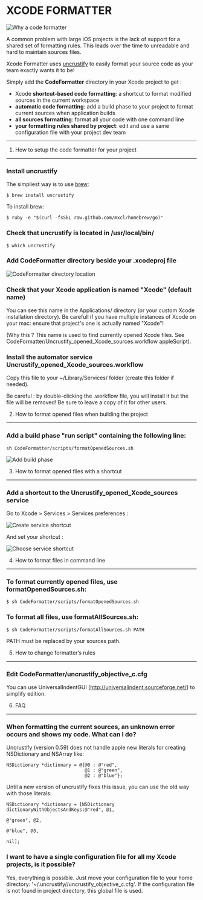 XCODE FORMATTER
================

![Why a code formatter](https://raw.github.com/octo-online/Xcode-formatter/master/images/why.png)

A common problem with large iOS projects is the lack of support for a shared set of formatting rules. This leads over the time to unreadable and hard to maintain sources files.

Xcode Formatter uses [uncrustify](http://uncrustify.sourceforge.net/) to easily format your source code as your team exactly wants it to be!

Simply add the __CodeFormatter__ directory in your Xcode project to get : 

* Xcode __shortcut-based code formatting__: a shortcut to format modified sources in the current workspace
* __automatic code formatting__: add a build phase to your project to format current sources when application builds
* __all sources formatting__: format all your code with one command line
* __your formatting rules shared by project__: edit and use a same configuration file with your project dev team

*****

1) How to setup the code formatter for your project
-----------------------------------------------------

### Install uncrustify

The simpliest way is to use [brew](http://mxcl.github.com/homebrew/):

	$ brew install uncrustify

To install brew:
 
	$ ruby -e "$(curl -fsSkL raw.github.com/mxcl/homebrew/go)"


### Check that uncrustify is located in /usr/local/bin/ 

	$ which uncrustify


### Add CodeFormatter directory beside your .xcodeproj file

![CodeFormatter directory location](https://raw.github.com/octo-online/Xcode-formatter/master/images/directory_location.png)


### Check that your Xcode application is named "Xcode" (default name)

You can see this name in the Applications/ directory (or your custom Xcode installation directory). Be carefull if you have multiple instances of Xcode on your mac: ensure that project's one is actually named "Xcode"!

(Why this ? This name is used to find currently opened Xcode files. See CodeFormatter/Uncrustify\_opened\_Xcode\_sources.workflow appleScript).


### Install the automator service Uncrustify\_opened\_Xcode\_sources.workflow

Copy this file to your ~/Library/Services/ folder (create this folder if needed).

Be careful : by double-clicking the .workflow file, you will install it but the file will be removed! Be sure to leave a copy of it for other users.




2) How to format opened files when building the project
---------------------------------------------------------

### Add a build phase "run script" containing the following line:

	sh CodeFormatter/scripts/formatOpenedSources.sh

![Add build phase](https://raw.github.com/octo-online/Xcode-formatter/master/images/add_build_phase.png)




3) How to format opened files with a shortcut
-----------------------------------------------

### Add a shortcut to the Uncrustify_opened_Xcode_sources service

Go to Xcode > Services > Services preferences :

![Create service shortcut](https://raw.github.com/octo-online/Xcode-formatter/master/images/add_service_shortcut.png)

And set your shortcut :

![Choose service shortcut](https://raw.github.com/octo-online/Xcode-formatter/master/images/choose_service_shortcut.png)




4) How to format files in command line
----------------------------------------

### To format currently opened files, use formatOpenedSources.sh: 

	$ sh CodeFormatter/scripts/formatOpenedSources.sh


### To format all files, use formatAllSources.sh:

	$ sh CodeFormatter/scripts/formatAllSources.sh PATH

PATH must be replaced by your sources path.



5) How to change formatter’s rules
------------------------------------

### Edit CodeFormatter/uncrustify\_objective\_c.cfg

You can use UniversalIndentGUI (http://universalindent.sourceforge.net/) to simplify edition.



6) FAQ
--------

### When formatting the current sources, an unknown error occurs and shows my code. What can I do? 

Uncrustify (version 0.59) does not handle apple new literals for creating NSDictionary and NSArray like: 

	NSDictionary *dictionary = @{@0 : @"red",
	 							 @1 : @"green",
	 							 @2 : @"blue"};

Until a new version of uncrustify fixes this issue, you can use the old way with those literals:

	NSDictionary *dictionary = [NSDictionary dictionaryWithObjectsAndKeys:@"red", @1, 
	                                                                       @"green", @2, 
	                                                                       @"blue", @3, 
	                                                                       nil];

### I want to have a single configuration file for all my Xcode projects, is it possible?

Yes, everything is possible. Just move your configuration file to your home directory: '~/.uncrustify//uncrustify\_objective\_c.cfg'. If the configuration file is not found in project directory, this global file is used.
